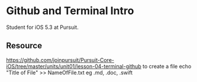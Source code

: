 # Github and Terminal Intro

Student for iOS 5.3 at Pursuit.

## Resource
https://github.com/joinpursuit/Pursuit-Core-iOS/tree/master/units/unit01/lesson-04-terminal-github
to create a file echo "Title of File" >> NameOfFile.txt eg .md, .doc, .swift
